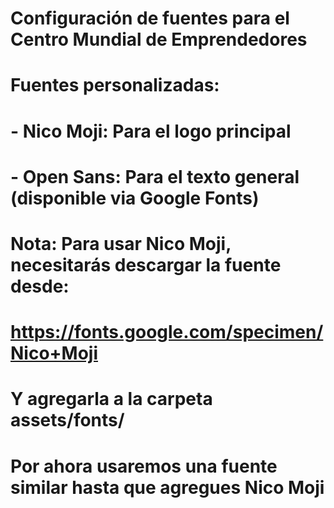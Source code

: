 # Configuración de fuentes para el Centro Mundial de Emprendedores

# Fuentes personalizadas:
# - Nico Moji: Para el logo principal
# - Open Sans: Para el texto general (disponible via Google Fonts)

# Nota: Para usar Nico Moji, necesitarás descargar la fuente desde:
# https://fonts.google.com/specimen/Nico+Moji
# Y agregarla a la carpeta assets/fonts/

# Por ahora usaremos una fuente similar hasta que agregues Nico Moji
